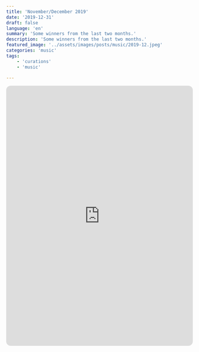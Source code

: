 ```yaml
---
title: 'November/December 2019'
date: '2019-12-31'
draft: false
language: 'en'
summary: 'Some winners from the last two months.'
description: 'Some winners from the last two months.'
featured_image: '../assets/images/posts/music/2019-12.jpeg'
categories: 'music'
tags:
    - 'curations'
    - 'music'

---
```

<!-- @format -->
<iframe
    style="border-radius:12px"
    src="https://open.spotify.com/embed/playlist/2oND0rSIv6mZpJUgy8G9Pi"
    width="100%"
    height="700"
    frameBorder="0"
    allowfullscreen=""
    allow="
        autoplay;
        clipboard-write;
        encrypted-media;
        fullscreen;
        picture-in-picture
    "
    loading="lazy"
></iframe>
